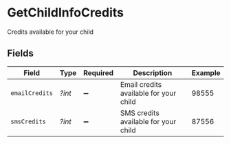 # GetChildInfoCredits

Credits available for your child


## Fields

| Field                                  | Type                                   | Required                               | Description                            | Example                                |
| -------------------------------------- | -------------------------------------- | -------------------------------------- | -------------------------------------- | -------------------------------------- |
| `emailCredits`                         | *?int*                                 | :heavy_minus_sign:                     | Email credits available for your child | 98555                                  |
| `smsCredits`                           | *?int*                                 | :heavy_minus_sign:                     | SMS credits available for your child   | 87556                                  |